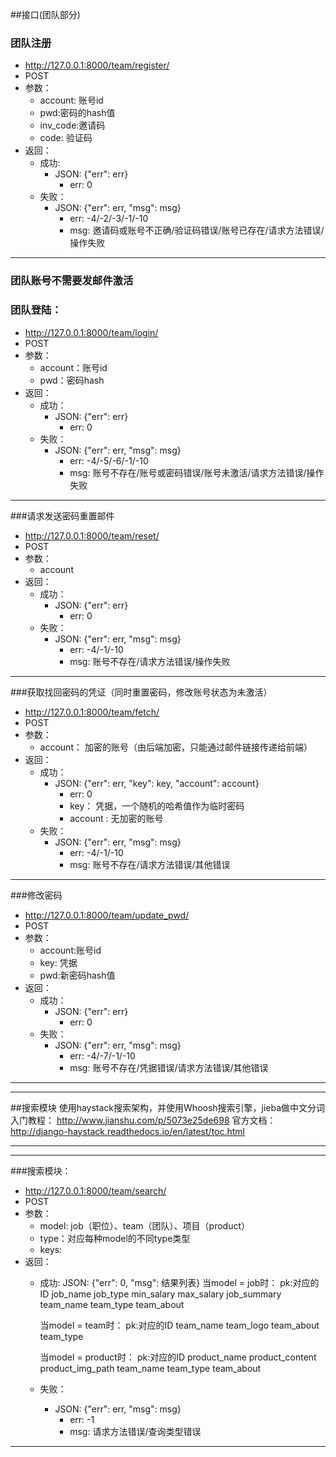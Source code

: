 ##接口(团队部分)

### 团队注册  
* http://127.0.0.1:8000/team/register/  
* POST  
* 参数：
    * account: 账号id
    * pwd:密码的hash值
    * inv_code:邀请码
    * code: 验证码
* 返回：  
    * 成功:
        * JSON: {"err": err} 
            * err: 0  
    * 失败：
        * JSON: {"err": err, "msg": msg}
            * err: -4/-2/-3/-1/-10
            * msg: 邀请码或账号不正确/验证码错误/账号已存在/请求方法错误/操作失败

***

### 团队账号不需要发邮件激活 

### 团队登陆：
* http://127.0.0.1:8000/team/login/
* POST
* 参数：
    * account：账号id
    * pwd：密码hash
* 返回：
    * 成功：
        * JSON: {"err": err}
            * err: 0
    * 失败：
        * JSON: {"err": err, "msg": msg}
            * err: -4/-5/-6/-1/-10
            * msg: 账号不存在/账号或密码错误/账号未激活/请求方法错误/操作失败

***

###请求发送密码重置邮件
* http://127.0.0.1:8000/team/reset/
* POST
* 参数：
    * account
* 返回：
    * 成功：
        * JSON: {"err": err}
            * err: 0
    * 失败：
        * JSON: {"err": err, "msg": msg}
            * err: -4/-1/-10
            * msg: 账号不存在/请求方法错误/操作失败

***

###获取找回密码的凭证（同时重置密码，修改账号状态为未激活）
* http://127.0.0.1:8000/team/fetch/
* POST
* 参数：
    * account： 加密的账号（由后端加密，只能通过邮件链接传递给前端）
* 返回：
    * 成功：
        * JSON: {"err": err, "key": key, "account": account}
            * err: 0
            * key： 凭据，一个随机的哈希值作为临时密码
            * account : 无加密的账号
    * 失败：
        * JSON: {"err": err, "msg": msg}
            * err: -4/-1/-10
            * msg: 账号不存在/请求方法错误/其他错误

***

###修改密码
* http://127.0.0.1:8000/team/update_pwd/
* POST
* 参数：
    * account:账号id
    * key: 凭据
    * pwd:新密码hash值
* 返回：
    * 成功：
        * JSON: {"err": err}
            * err: 0
    * 失败：
        * JSON: {"err": err, "msg": msg}
            * err: -4/-7/-1/-10
            * msg: 账号不存在/凭据错误/请求方法错误/其他错误

***

***
##搜索模块
使用haystack搜索架构，并使用Whoosh搜索引擎，jieba做中文分词
入门教程： http://www.jianshu.com/p/5073e25de698
官方文档： http://django-haystack.readthedocs.io/en/latest/toc.html
***

***
###搜索模块：
* http://127.0.0.1:8000/team/search/
* POST
* 参数：
    * model: job（职位）、team（团队）、项目（product）
    * type：对应每种model的不同type类型
    * keys:
* 返回：
    * 成功:
        JSON: {"err": 0, "msg": 结果列表}
        当model = job时：
            pk:对应的ID
            job_name
            job_type
            min_salary
            max_salary
            job_summary
            team_name
            team_type
            team_about

        当model = team时：
            pk:对应的ID
            team_name
            team_logo
            team_about
            team_type

        当model = product时：
            pk:对应的ID
            product_name
            product_content
            product_img_path
            team_name
            team_type
            team_about
    * 失败：
        * JSON: {"err": err, "msg": msg}
            * err: -1
            * msg: 请求方法错误/查询类型错误

***
